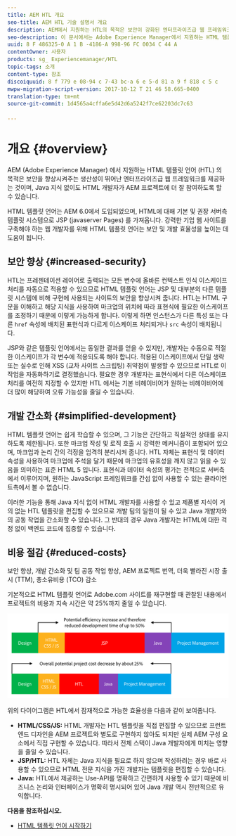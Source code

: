 ```yaml
---
title: AEM HTL 개요
seo-title: AEM HTL 기술 설명서 개요
description: AEM에서 지원하는 HTL의 목적은 보안이 강화된 엔터프라이즈급 웹 프레임워크를 제공하는 것이며, Java 지식 없이도 HTML 개발자가 AEM 프로젝트에 더 잘 참여하도록 하는 것입니다.
seo-description: 이 문서에서는 Adobe Experience Manager에서 지원하는 HTML 템플릿 언어 - HTL의 원칙 및 목적을 설명합니다. HTL는 생산성을 높여주는 생산성이 뛰어난 엔터프라이즈급 웹 프레임워크로, Java 지식 없이도 HTML 개발자가 AEM 프로젝트에 더 많은 시간을 할애할 수 있습니다.
uuid: 8 F 486325-0 A 1 B -4186-A 998-96 FC 0034 C 44 A
contentOwner: 사용자
products: sg_ Experiencemanager/HTL
topic-tags: 소개
content-type: 참조
discoiquuid: 8 f 779 e 08-94 c 7-43 bc-a 6 e 5-d 81 a 9 f 818 c 5 c
mwpw-migration-script-version: 2017-10-12 T 21 46 58.665-0400
translation-type: tm+mt
source-git-commit: 1d4565a4cffa6e5d42d6a5242f7ce62203dc7c63

---
```



# 개요 {#overview}

AEM (Adobe Experience Manager) 에서 지원하는 HTML 템플릿 언어 (HTL) 의 목적은 보안을 향상시켜주는 생산성이 뛰어난 엔터프라이즈급 웹 프레임워크를 제공하는 것이며, Java 지식 없이도 HTML 개발자가 AEM 프로젝트에 더 잘 참여하도록 할 수 있습니다.

HTML 템플릿 언어는 AEM 6.0에서 도입되었으며, HTML에 대해 기본 및 권장 서버측 템플릿 시스템으로 JSP (javaserver Pages) 를 가져옵니다. 강력한 기업 웹 사이트를 구축해야 하는 웹 개발자를 위해 HTML 템플릿 언어는 보안 및 개발 효율성을 높이는 데 도움이 됩니다.

## 보안 향상 {#increased-security}

HTL는 프레젠테이션 레이어로 출력되는 모든 변수에 올바른 컨텍스트 인식 이스케이프 처리를 자동으로 적용할 수 있으므로 HTML 템플릿 언어는 JSP 및 대부분의 다른 템플릿 시스템에 비해 구현에 사용되는 사이트의 보안을 향상시켜 줍니다. HTL는 HTML 구문을 이해하고 해당 지식을 사용하여 마크업의 위치에 따라 표현식에 필요한 이스케이프를 조정하기 때문에 이렇게 가능하게 합니다. 이렇게 하면 인스턴스가 다른 특성 또는 다른 `href` 속성에 배치된 표현식과 다르게 이스케이프 처리되거나 `src` 속성이 배치됩니다.

JSP와 같은 템플릿 언어에서는 동일한 결과를 얻을 수 있지만, 개발자는 수동으로 적절한 이스케이프가 각 변수에 적용되도록 해야 합니다. 적용된 이스케이프에서 단일 생략 또는 실수로 인해 XSS (교차 사이트 스크립팅) 취약점이 발생할 수 있으므로 HTL로 이 작업을 자동화하기로 결정했습니다. 필요한 경우 개발자는 표현식에서 다른 이스케이프 처리를 여전히 지정할 수 있지만 HTL 에서는 기본 비헤이비어가 원하는 비헤이비어에 더 많이 해당하여 오류 가능성을 줄일 수 있습니다.

## 개발 간소화 {#simplified-development}

HTML 템플릿 언어는 쉽게 학습할 수 있으며, 그 기능은 간단하고 직설적인 상태를 유지하도록 제한됩니다. 또한 마크업 작성 및 로직 호출 시 강력한 메커니즘이 포함되어 있으며, 마크업과 논리 간의 걱정을 엄격히 분리시켜 줍니다. HTL 자체는 표현식 및 데이터 속성을 사용하여 마크업에 주석을 달기 때문에 마크업의 유효성을 깨지 않고 읽을 수 있음을 의미하는 표준 HTML 5 입니다. 표현식과 데이터 속성의 평가는 전적으로 서버측에서 이루어지며, 원하는 JavaScript 프레임워크를 간섭 없이 사용할 수 있는 클라이언트측에서 볼 수 없습니다.

이러한 기능을 통해 Java 지식 없이 HTML 개발자를 사용할 수 있고 제품별 지식이 거의 없는 HTL 템플릿을 편집할 수 있으므로 개발 팀의 일원이 될 수 있고 Java 개발자와의 공동 작업을 간소화할 수 있습니다. 그 반대의 경우 Java 개발자는 HTML에 대한 걱정 없이 백엔드 코드에 집중할 수 있습니다.

## 비용 절감 {#reduced-costs}

보안 향상, 개발 간소화 및 팀 공동 작업 향상, AEM 프로젝트 번역, 더욱 빨라진 시장 출시 (TTM), 총소유비용 (TCO) 감소

기본적으로 HTML 템플릿 언어로 Adobe.com 사이트를 재구현할 때 관찰된 내용에서 프로젝트의 비용과 지속 시간은 약 25%까지 줄일 수 있습니다.

![](assets/chlimage_1.png)

위의 다이어그램은 HTL에서 잠재적으로 가능한 효율성을 다음과 같이 보여줍니다.

* **HTML/CSS/JS:** HTML 개발자는 HTL 템플릿을 직접 편집할 수 있으므로 프런트 엔드 디자인을 AEM 프로젝트와 별도로 구현하지 않아도 되지만 실제 AEM 구성 요소에서 직접 구현할 수 있습니다. 따라서 전체 스택이 Java 개발자에게 미치는 영향을 줄일 수 있습니다.
* **JSP/HTL:** HTL 자체는 Java 지식을 필요로 하지 않으며 작성하려는 경우 바로 사용할 수 있으므로 HTML 전문 지식을 가진 개발자는 템플릿을 편집할 수 있습니다.
* **Java:** HTL에서 제공하는 Use-API를 명확하고 간편하게 사용할 수 있기 때문에 비즈니스 논리와 인터페이스가 명확히 명시되어 있어 Java 개발 역시 전반적으로 유익합니다.

**다음을 참조하십시오.**

* [HTML 템플릿 언어 시작하기](getting-started.md)

